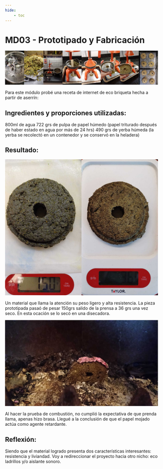 ```yaml
---
hide:
    - toc
---
```


# MD03 - Prototipado y Fabricación

![](../images/MD03/md03_1.jpg)

Para este módulo probé una receta de internet de eco briqueta hecha a partir de aserrín:

## Ingredientes y proporciones utilizadas:

800ml de agua
722 grs de pulpa de papel húmedo (papel triturado después de haber estado en agua por más de 24 hrs)
490 grs de yerba húmeda (la yerba se recolectó en un contenedor y se conservó en la heladera)


## Resultado:

![](../images/MD03/md03_2.jpg)

Un material que llama la atención su peso ligero y alta resistencia. La pieza prototipada pasaó de pesar 150grs salido de la prensa a 36 grs una vez seco. En esta ocación se lo secó en una disecadora.

![](../images/MD03/md03_3.jpg)

Al hacer la prueba de combustión, no cumplió la expectativa de que prenda llama, apenas hizo brasa. Llegué a la conclusión de que el papel mojado actúa como agente retardante.


## Reflexión:

Siendo que el material logrado presenta dos características interesantes: resistencia y liviandad. Voy a redireccionar el proyecto hacia otro nicho: eco ladrillos y/o aislante sonoro.

